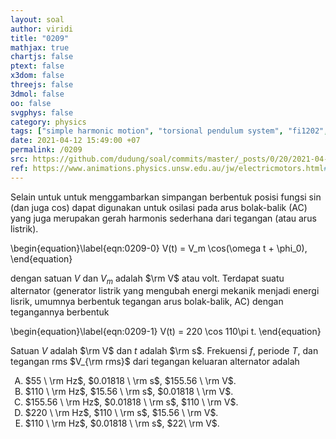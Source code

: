 ```yaml
---
layout: soal
author: viridi
title: "0209"
mathjax: true
chartjs: false
ptext: false
x3dom: false
threejs: false
3dmol: false
oo: false
svgphys: false
category: physics
tags: ["simple harmonic motion", "torsional pendulum system", "fi1202", "2020-2"]
date: 2021-04-12 15:49:00 +07
permalink: /0209
src: https://github.com/dudung/soal/commits/master/_posts/0/20/2021-04-12-simple-harmonic-motion-9.md
ref: https://www.animations.physics.unsw.edu.au/jw/electricmotors.html#alternator
---
```

Selain untuk untuk menggambarkan simpangan berbentuk posisi fungsi sin (dan juga cos) dapat digunakan untuk osilasi pada arus bolak-balik (AC) yang juga merupakan gerah harmonis sederhana dari tegangan (atau arus listrik).

\begin{equation}\label{eqn:0209-0}
V(t) = V_m \cos(\omega t + \phi_0),
\end{equation}

dengan satuan $V$ dan $V_m$ adalah $\rm V$ atau volt. Terdapat suatu alternator (generator listrik yang mengubah energi mekanik menjadi energi lisrik, umumnya berbentuk tegangan arus bolak-balik, AC) dengan tegangannya berbentuk

\begin{equation}\label{eqn:0209-1}
V(t) = 220 \cos 110\pi t.
\end{equation}

Satuan $V$ adalah $\rm V$ dan $t$ adalah $\rm s$. Frekuensi $f$, periode $T$, dan tegangan rms $V_{\rm rms}$ dari tegangan keluaran alternator adalah

<ol type="A">
<li>$55 \ \rm Hz$, $0.01818 \ \rm s$, $155.56 \ \rm V$.
<li>$110 \ \rm Hz$, $15.56 \ \rm s$, $0.01818 \ \rm V$.
<li>$155.56 \ \rm Hz$, $0.01818 \ \rm s$, $110 \ \rm V$.
<li>$220 \ \rm Hz$, $110 \ \rm s$, $15.56 \ \rm V$.
<li>$110 \ \rm Hz$, $0.01818 \ \rm s$, $22\ \rm V$.
